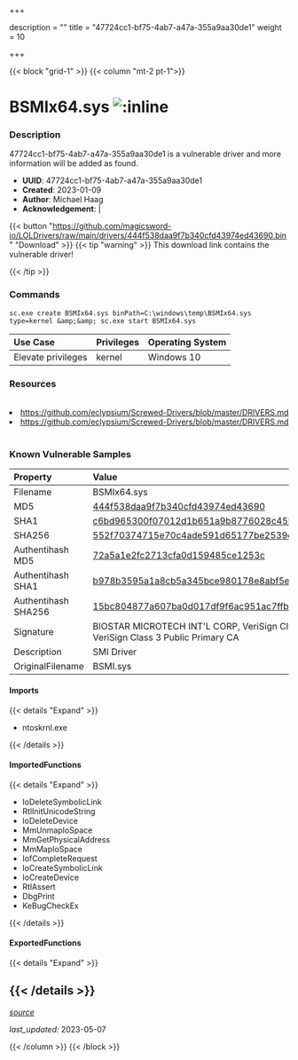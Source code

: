 +++

description = ""
title = "47724cc1-bf75-4ab7-a47a-355a9aa30de1"
weight = 10

+++


{{< block "grid-1" >}}
{{< column "mt-2 pt-1">}}


# BSMIx64.sys ![:inline](/images/twitter_verified.png) 


### Description

47724cc1-bf75-4ab7-a47a-355a9aa30de1 is a vulnerable driver and more information will be added as found.
- **UUID**: 47724cc1-bf75-4ab7-a47a-355a9aa30de1
- **Created**: 2023-01-09
- **Author**: Michael Haag
- **Acknowledgement**:  | [](https://twitter.com/)

{{< button "https://github.com/magicsword-io/LOLDrivers/raw/main/drivers/444f538daa9f7b340cfd43974ed43690.bin" "Download" >}}
{{< tip "warning" >}}
This download link contains the vulnerable driver!

{{< /tip >}}

### Commands

```
sc.exe create BSMIx64.sys binPath=C:\windows\temp\BSMIx64.sys type=kernel &amp;&amp; sc.exe start BSMIx64.sys
```

| Use Case | Privileges | Operating System | 
|:---- | ---- | ---- |
| Elevate privileges | kernel | Windows 10 |

### Resources
<br>
<li><a href=" https://github.com/eclypsium/Screwed-Drivers/blob/master/DRIVERS.md"> https://github.com/eclypsium/Screwed-Drivers/blob/master/DRIVERS.md</a></li>
<li><a href="https://github.com/eclypsium/Screwed-Drivers/blob/master/DRIVERS.md">https://github.com/eclypsium/Screwed-Drivers/blob/master/DRIVERS.md</a></li>
<br>

### Known Vulnerable Samples

| Property           | Value |
|:-------------------|:------|
| Filename           | BSMIx64.sys |
| MD5                | [444f538daa9f7b340cfd43974ed43690](https://www.virustotal.com/gui/file/444f538daa9f7b340cfd43974ed43690) |
| SHA1               | [c6bd965300f07012d1b651a9b8776028c45b149a](https://www.virustotal.com/gui/file/c6bd965300f07012d1b651a9b8776028c45b149a) |
| SHA256             | [552f70374715e70c4ade591d65177be2539ec60f751223680dfaccb9e0be0ed9](https://www.virustotal.com/gui/file/552f70374715e70c4ade591d65177be2539ec60f751223680dfaccb9e0be0ed9) |
| Authentihash MD5   | [72a5a1e2fc2713cfa0d159485ce1253c](https://www.virustotal.com/gui/search/authentihash%253A72a5a1e2fc2713cfa0d159485ce1253c) |
| Authentihash SHA1  | [b978b3595a1a8cb5a345bce980178e8abf5e0bae](https://www.virustotal.com/gui/search/authentihash%253Ab978b3595a1a8cb5a345bce980178e8abf5e0bae) |
| Authentihash SHA256| [15bc804877a607ba0d017df9f6ac951ac7ffbcca8069c5ba28e0cf505f7553b8](https://www.virustotal.com/gui/search/authentihash%253A15bc804877a607ba0d017df9f6ac951ac7ffbcca8069c5ba28e0cf505f7553b8) |
| Signature         | BIOSTAR MICROTECH INT&#39;L CORP, VeriSign Class 3 Code Signing 2009-2 CA, VeriSign Class 3 Public Primary CA   |
| Description       | SMI Driver |
| OriginalFilename  | BSMI.sys |


#### Imports
{{< details "Expand" >}}
* ntoskrnl.exe

{{< /details >}}
#### ImportedFunctions
{{< details "Expand" >}}
* IoDeleteSymbolicLink
* RtlInitUnicodeString
* IoDeleteDevice
* MmUnmapIoSpace
* MmGetPhysicalAddress
* MmMapIoSpace
* IofCompleteRequest
* IoCreateSymbolicLink
* IoCreateDevice
* RtlAssert
* DbgPrint
* KeBugCheckEx

{{< /details >}}
#### ExportedFunctions
{{< details "Expand" >}}

{{< /details >}}
-----



[*source*](https://github.com/magicsword-io/LOLDrivers/tree/main/yaml/47724cc1-bf75-4ab7-a47a-355a9aa30de1.yaml)

*last_updated:* 2023-05-07








{{< /column >}}
{{< /block >}}
